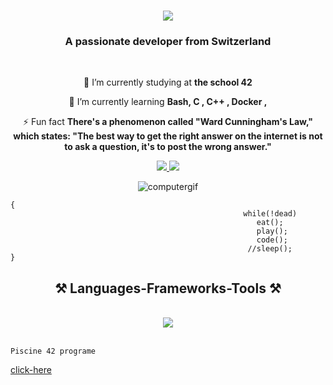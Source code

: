<h1 align="center">
    <img src="https://readme-typing-svg.herokuapp.com/?font=Righteous&size=35&center=true&vCenter=true&width=500&height=70&duration=4000&lines=Hello+World!+👋;+I'm+Isaac+Naranjo!!!;" />
</h1>

<h3 align="center">A passionate developer from Switzerland</h3>

<br/>

<div align="center">
 
 🔭 I’m currently studying at **the school 42**
 
 🌱 I’m currently learning **Bash, C , C++ , Docker ,**

⚡ Fun fact **There's a phenomenon called "Ward Cunningham's Law," which states: "The best way to get the right answer on the internet is not to ask a question, it's to post the wrong answer."**

  </div>
 
<div align="center"> 
  <a href="mailto:isaac.naranjo.e.g@gmail.com">
    <img src="https://img.shields.io/badge/Gmail-333333?style=for-the-badge&logo=gmail&logoColor=red" />
  </a>
  <a href="https://www.linkedin.com/in/isaac-naranjo/" target="_blank">
    <img src="https://img.shields.io/badge/LinkedIn-0077B5?style=for-the-badge&logo=linkedin&logoColor=white" target="_blank" />
  </a>
</div>

<p align="center">
  <img src="https://github.com/Arcadiastyx/Arcadiastyx/assets/72890174/a754d3a1-5617-46b5-b2fd-fe45ed0872cf" alt="computergif"/>
</p>

```
{
                                                    while(!dead)
                                                       eat();
                                                       play();
                                                       code();
                                                     //sleep();
}
```

<h2 align="center">⚒️ Languages-Frameworks-Tools ⚒️</h2>
<br/>
<div align="center">
    <img src="https://skillicons.dev/icons?i=,c,cpp,html,css,vscode,github,figma,docker,notion" />
</div>

<br/>

```
Piscine 42 programe
```
[click-here](https://github.com/Arcadiastyx/42-Piscine)

